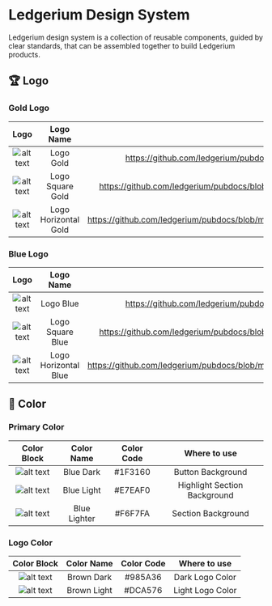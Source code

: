 # Ledgerium Design System

Ledgerium design system is a collection of reusable components, guided by clear standards, that can be assembled together to build Ledgerium products.


##


## 🏆 Logo

### Gold Logo

| Logo        | Logo Name           | Where to find  |
| :-------------: |:-------------:|-------------:|
| ![alt text](https://github.com/ledgerium/pubdocs/blob/master/DesignSystemAssets/Ledgerium_logo_gold.svg "#Ledgerium_logo_gold")    | Logo Gold |https://github.com/ledgerium/pubdocs/blob/master/DesignSystemAssets/Ledgerium_logo_gold.svg | 
| ![alt text](https://github.com/ledgerium/pubdocs/blob/master/DesignSystemAssets/Ledgerium_logosquare_gold.svg "#Ledgerium_logosquare_gold")    | Logo Square Gold | https://github.com/ledgerium/pubdocs/blob/master/DesignSystemAssets/Ledgerium_logosquare_gold.svg | 
| ![alt text](https://github.com/ledgerium/pubdocs/blob/master/DesignSystemAssets/Ledgerium_logohorizontal_gold.svg "#Ledgerium_logohorizontal_gold")    | Logo Horizontal Gold | https://github.com/ledgerium/pubdocs/blob/master/DesignSystemAssets/Ledgerium_logohorizontal_gold.svg | 

### Blue Logo

| Logo        | Logo Name           | Where to find  |
| :-------------: |:-------------:|-------------:|
| ![alt text](https://github.com/ledgerium/pubdocs/blob/master/DesignSystemAssets/Ledgerium_logo_blue.svg "#Ledgerium_logo_blue")    | Logo Blue | https://github.com/ledgerium/pubdocs/blob/master/DesignSystemAssets/Ledgerium_logo_blue.svg |
| ![alt text](https://github.com/ledgerium/pubdocs/blob/master/DesignSystemAssets/Ledgerium_logosquare_blue.svg "#Ledgerium_logosquare_blue")    | Logo Square Blue | https://github.com/ledgerium/pubdocs/blob/master/DesignSystemAssets/Ledgerium_logosquare_blue.svg |
| ![alt text](https://github.com/ledgerium/pubdocs/blob/master/DesignSystemAssets/Ledgerium_logohorizontal_blue.svg "#Ledgerium_logohorizontal_blue")    | Logo Horizontal Blue | https://github.com/ledgerium/pubdocs/blob/master/DesignSystemAssets/Ledgerium_logohorizontal_blue.svg |




## 🌈 Color

### Primary Color

| Color Block        | Color Name           | Color Code  | Where to use  |
| :-------------: |:-------------:|:-----:|:-----:|
| ![alt text](https://github.com/ledgerium/pubdocs/blob/master/DesignSystemAssets/ColorBlock/1F3160.svg "#1F3160")    | Blue Dark | #1F3160 | Button Background |
| ![alt text](https://github.com/ledgerium/pubdocs/blob/master/DesignSystemAssets/ColorBlock/E7EAF0.svg "#E7EAF0")    | Blue Light | #E7EAF0 | Highlight Section Background |
| ![alt text](https://github.com/ledgerium/pubdocs/blob/master/DesignSystemAssets/ColorBlock/F6F7FA.svg "#F6F7FA")    | Blue Lighter | #F6F7FA | Section Background |

### Logo Color

| Color Block        | Color Name           | Color Code  | Where to use  |
| :-------------: |:-------------:|:-----:|:-----:|
| ![alt text](https://github.com/ledgerium/pubdocs/blob/master/DesignSystemAssets/ColorBlock/985A36.svg "#985A36")    | Brown Dark | #985A36 | Dark Logo Color |
| ![alt text](https://github.com/ledgerium/pubdocs/blob/master/DesignSystemAssets/ColorBlock/dca576.svg "#DCA576")    | Brown Light | #DCA576 | Light Logo Color |



